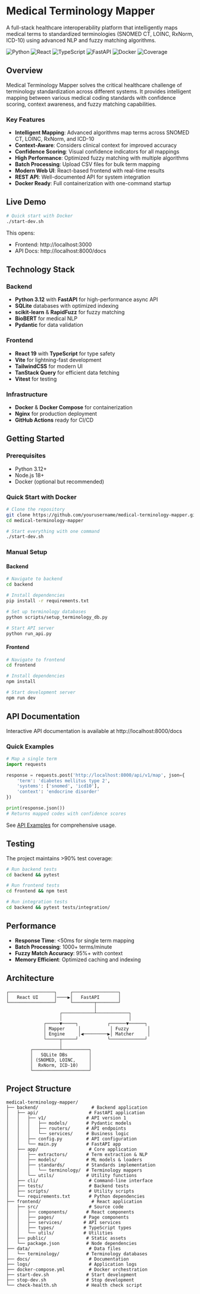 # Medical Terminology Mapper

A full-stack healthcare interoperability platform that intelligently maps medical terms to standardized terminologies (SNOMED CT, LOINC, RxNorm, ICD-10) using advanced NLP and fuzzy matching algorithms.

![Python](https://img.shields.io/badge/Python-3.12-blue)
![React](https://img.shields.io/badge/React-19-61DAFB)
![TypeScript](https://img.shields.io/badge/TypeScript-5.8-blue)
![FastAPI](https://img.shields.io/badge/FastAPI-0.100+-009688)
![Docker](https://img.shields.io/badge/Docker-Ready-2496ED)
![Coverage](https://img.shields.io/badge/Coverage-90%25-green)

## Overview

Medical Terminology Mapper solves the critical healthcare challenge of terminology standardization across different systems. It provides intelligent mapping between various medical coding standards with confidence scoring, context awareness, and fuzzy matching capabilities.

### Key Features

- **Intelligent Mapping**: Advanced algorithms map terms across SNOMED CT, LOINC, RxNorm, and ICD-10
- **Context-Aware**: Considers clinical context for improved accuracy
- **Confidence Scoring**: Visual confidence indicators for all mappings
- **High Performance**: Optimized fuzzy matching with multiple algorithms
- **Batch Processing**: Upload CSV files for bulk term mapping
- **Modern Web UI**: React-based frontend with real-time results
- **REST API**: Well-documented API for system integration
- **Docker Ready**: Full containerization with one-command startup

## Live Demo

```bash
# Quick start with Docker
./start-dev.sh
```

This opens:
- Frontend: http://localhost:3000
- API Docs: http://localhost:8000/docs

## Technology Stack

### Backend
- **Python 3.12** with **FastAPI** for high-performance async API
- **SQLite** databases with optimized indexing
- **scikit-learn** & **RapidFuzz** for fuzzy matching
- **BioBERT** for medical NLP
- **Pydantic** for data validation

### Frontend
- **React 19** with **TypeScript** for type safety
- **Vite** for lightning-fast development
- **TailwindCSS** for modern UI
- **TanStack Query** for efficient data fetching
- **Vitest** for testing

### Infrastructure
- **Docker** & **Docker Compose** for containerization
- **Nginx** for production deployment
- **GitHub Actions** ready for CI/CD

## Getting Started

### Prerequisites
- Python 3.12+
- Node.js 18+
- Docker (optional but recommended)

### Quick Start with Docker

```bash
# Clone the repository
git clone https://github.com/yourusername/medical-terminology-mapper.git
cd medical-terminology-mapper

# Start everything with one command
./start-dev.sh
```

### Manual Setup

#### Backend
```bash
# Navigate to backend
cd backend

# Install dependencies
pip install -r requirements.txt

# Set up terminology databases
python scripts/setup_terminology_db.py

# Start API server
python run_api.py
```

#### Frontend
```bash
# Navigate to frontend
cd frontend

# Install dependencies
npm install

# Start development server
npm run dev
```

## API Documentation

Interactive API documentation is available at http://localhost:8000/docs

### Quick Examples

```python
# Map a single term
import requests

response = requests.post('http://localhost:8000/api/v1/map', json={
    'term': 'diabetes mellitus type 2',
    'systems': ['snomed', 'icd10'],
    'context': 'endocrine disorder'
})

print(response.json())
# Returns mapped codes with confidence scores
```

See [API Examples](docs/API_EXAMPLES.md) for comprehensive usage.

## Testing

The project maintains >90% test coverage:

```bash
# Run backend tests
cd backend && pytest

# Run frontend tests
cd frontend && npm test

# Run integration tests
cd backend && pytest tests/integration/
```

## Performance

- **Response Time**: <50ms for single term mapping
- **Batch Processing**: 1000+ terms/minute
- **Fuzzy Match Accuracy**: 95%+ with context
- **Memory Efficient**: Optimized caching and indexing

## Architecture

```
┌─────────────────┐     ┌─────────────────┐
│   React UI      │────▶│   FastAPI       │
└─────────────────┘     └────────┬────────┘
                                 │
                    ┌────────────┴────────────┐
                    │                         │
              ┌─────▼─────┐           ┌──────▼──────┐
              │ Mapper     │           │ Fuzzy       │
              │ Engine     │◀─────────▶│ Matcher     │
              └─────┬─────┘           └─────────────┘
                    │
         ┌──────────┴──────────┐
         │   SQLite DBs        │
         │ (SNOMED, LOINC,     │
         │  RxNorm, ICD-10)    │
         └─────────────────────┘
```

## Project Structure

```
medical-terminology-mapper/
├── backend/                    # Backend application
│   ├── api/                   # FastAPI application
│   │   ├── v1/               # API version 1
│   │   │   ├── models/       # Pydantic models
│   │   │   ├── routers/      # API endpoints
│   │   │   └── services/     # Business logic
│   │   ├── config.py         # API configuration
│   │   └── main.py           # FastAPI app
│   ├── app/                   # Core application
│   │   ├── extractors/       # Term extraction & NLP
│   │   ├── models/           # ML models & loaders
│   │   ├── standards/        # Standards implementation
│   │   │   └── terminology/  # Terminology mappers
│   │   └── utils/            # Utility functions
│   ├── cli/                   # Command-line interface
│   ├── tests/                 # Backend tests
│   ├── scripts/               # Utility scripts
│   └── requirements.txt       # Python dependencies
├── frontend/                   # React application
│   ├── src/                   # Source code
│   │   ├── components/       # React components
│   │   ├── pages/           # Page components
│   │   ├── services/        # API services
│   │   ├── types/           # TypeScript types
│   │   └── utils/           # Utilities
│   ├── public/               # Static assets
│   └── package.json          # Node dependencies
├── data/                      # Data files
│   └── terminology/          # Terminology databases
├── docs/                      # Documentation
├── logs/                      # Application logs
├── docker-compose.yml         # Docker orchestration
├── start-dev.sh              # Start development
├── stop-dev.sh               # Stop development
└── check-health.sh           # Health check script
```
